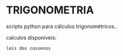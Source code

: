 # TRIGONOMETRIA

scripts python para cálculos trigonométricos..

calculos disponíveis:

    leis dos cossenos
